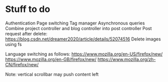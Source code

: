 # Stuff to do
Authentication
Page switching
Tag manager
Asynchronous queries
Combine project controller and blog controller into post controller
Post request after delete: https://blog.csdn.net/dreamer2020/article/details/52074516
Delete images using fs

Language switching as follows:
https://www.mozilla.org/en-US/firefox/new/
https://www.mozilla.org/en-GB/firefox/new/
https://www.mozilla.org/zh-CN/firefox/new/

Note: vertical scrollbar may push content left
